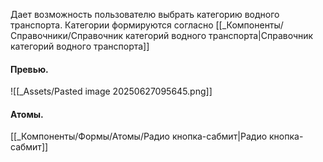 Дает возможность пользователю выбрать категорию водного транспорта.
Категории формируются согласно [[_Компоненты/Справочники/Справочник категорий водного транспорта|Справочник категорий водного транспорта]]
#### Превью.
![[_Assets/Pasted image 20250627095645.png]]

#### Атомы.
[[_Компоненты/Формы/Атомы/Радио кнопка-сабмит|Радио кнопка-сабмит]]
